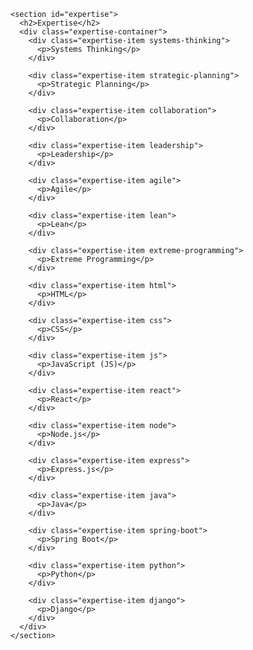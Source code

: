     <section id="expertise">
      <h2>Expertise</h2>
      <div class="expertise-container">
        <div class="expertise-item systems-thinking">
          <p>Systems Thinking</p>
        </div>

        <div class="expertise-item strategic-planning">
          <p>Strategic Planning</p>
        </div>

        <div class="expertise-item collaboration">
          <p>Collaboration</p>
        </div>

        <div class="expertise-item leadership">
          <p>Leadership</p>
        </div>

        <div class="expertise-item agile">
          <p>Agile</p>
        </div>

        <div class="expertise-item lean">
          <p>Lean</p>
        </div>

        <div class="expertise-item extreme-programming">
          <p>Extreme Programming</p>
        </div>

        <div class="expertise-item html">
          <p>HTML</p>
        </div>

        <div class="expertise-item css">
          <p>CSS</p>
        </div>

        <div class="expertise-item js">
          <p>JavaScript (JS)</p>
        </div>

        <div class="expertise-item react">
          <p>React</p>
        </div>

        <div class="expertise-item node">
          <p>Node.js</p>
        </div>

        <div class="expertise-item express">
          <p>Express.js</p>
        </div>

        <div class="expertise-item java">
          <p>Java</p>
        </div>

        <div class="expertise-item spring-boot">
          <p>Spring Boot</p>
        </div>

        <div class="expertise-item python">
          <p>Python</p>
        </div>

        <div class="expertise-item django">
          <p>Django</p>
        </div>
      </div>
    </section>

